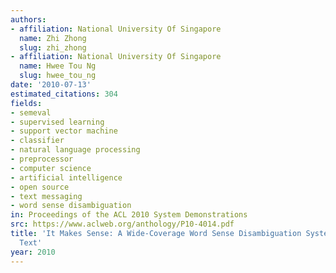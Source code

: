 ```yaml
---
authors:
- affiliation: National University Of Singapore
  name: Zhi Zhong
  slug: zhi_zhong
- affiliation: National University Of Singapore
  name: Hwee Tou Ng
  slug: hwee_tou_ng
date: '2010-07-13'
estimated_citations: 304
fields:
- semeval
- supervised learning
- support vector machine
- classifier
- natural language processing
- preprocessor
- computer science
- artificial intelligence
- open source
- text messaging
- word sense disambiguation
in: Proceedings of the ACL 2010 System Demonstrations
src: https://www.aclweb.org/anthology/P10-4014.pdf
title: 'It Makes Sense: A Wide-Coverage Word Sense Disambiguation System for Free
  Text'
year: 2010
---
```

